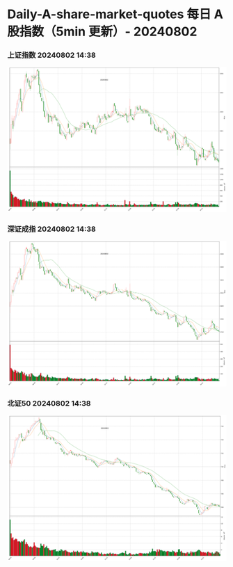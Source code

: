 
# Daily-A-share-market-quotes 每日 A 股指数（5min 更新）- 20240802

### 上证指数 20240802 14:38
![](./fig/2024/8/20240802-sh000001.png)

### 深证成指 20240802 14:38
![](./fig/2024/8/20240802-sz399001.png)

### 北证50 20240802 14:38
![](./fig/2024/8/20240802-bj899050.png)
